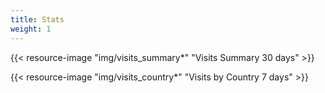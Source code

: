 ```yaml
---
title: Stats
weight: 1
---
```


{{< resource-image "img/visits_summary*" "Visits Summary 30 days" >}}

{{< resource-image "img/visits_country*" "Visits by Country 7 days" >}}
